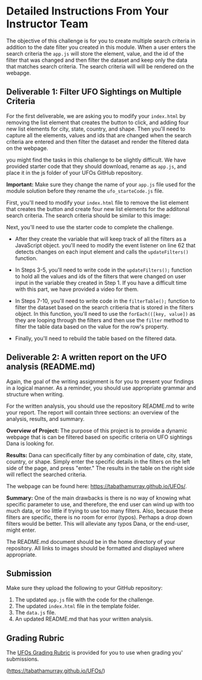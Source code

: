 # Detailed Instructions From Your Instructor Team

The objective of this challenge is for you to create multiple search criteria in addition to the date filter you created in this module. When a user enters the search criteria the `app.js` will store the element, value, and the id of the filter that was changed and then filter the dataset and keep only the data that matches search criteria. The search criteria will will be rendered on the webapge. 

## Deliverable 1: Filter UFO Sightings on Multiple Criteria

For the first deliverable, we are asking you to modify your `index.html` by removing the list element that creates the button to click, and adding four new list elements for city, state, country, and shape.  Then you'll need to capture all the elements, values and ids that are changed when the search criteria are entered and then filter the dataset and render the filtered data on the webpage.  

you might find the tasks in this challenge to be slightly difficult. We have provided starter code that they should download, rename as `app.js`, and place it in the js folder of  your UFOs GitHub repository.  

**Important:** Make sure they change the name of your `app.js` file used for the module solution before they rename the `ufo_starteCode.js` file.

First, you'll need to modify your `index.html` file to remove the list element that creates the button and create four new list elements for the additonal search criteria. The search criteria should be similar to this image:

Next, you'll need to use the starter code to complete the challenge. 

  * After they create the variable that will keep track of all the filters as a JavaScript object. you'll need to modify the event listener on line 62 that detects changes on each input element and calls the `updateFilters()` function.

  * In Steps 3-5, you'll need to write code in the `updateFilters();` function to hold all the values and ids of the filters that were changed on user input in the variable they created in Step 1. If you have a difficult time with this part, we have provided a video for them.

  * In Steps 7-10, you'll need to write code in the `filterTable();` function to filter the dataset based on the search critieria that is stored in the filters object.  In this function, you'll need to use the `forEach(([key, value])` as they are looping through the filters and then use the `filter` method to filter the table data based on the value for the row's property.

  * Finally, you'll need to rebuild the table based on the filtered data. 


## Deliverable 2: A written report on the UFO analysis (README.md) 

Again, the goal of the writing assignment is for you to present your findings in a logical manner. As a reminder, you should use appropriate grammar and structure when writing.

For the written analysis, you should use the repository README.md to write your report. The report will contain three sections: an overview of the analysis, results, and summary.

**Overview of Project:** The purpose of this project is to provide a dynamic webpage that is can be filtered based on specific criteria on UFO sightings Dana is looking for. 

**Results:** Dana can specifically filter by any combination of date, city, state, country, or shape. Simply enter the specific details in the filters on the left side of the page, and press "enter." The results in the table on the right side will reflect the searched criteria.

The webpage can be found here: https://tabathamurray.github.io/UFOs/.

**Summary:** One of the main drawbacks is there is no way of knowing what specific parameter to use, and therefore, the end user can wind up with too much data, or too little if trying to use too many filters. Also, because these filters are specific, there is no room for error (typos). Perhaps a drop down filters would be better. This will alleviate any typos Dana, or the end-user, might enter.

The README.md document should be in the home directory of your repository. All links to images should be formatted and displayed where appropriate.

## Submission

Make sure they upload the following to your GitHub repository:

1. The updated `app.js` file with the code for the challenge.
2. The updated `index.html` file in the template folder.
3. The `data.js` file.
4. An updated README.md that has your written analysis.

## Grading Rubric

The [UFOs Grading Rubric](./Resources/Module_11_Challenge_Grading_Rubric.pdf) is provided for you to use when grading you' submissions.

(https://tabathamurray.github.io/UFOs/)
